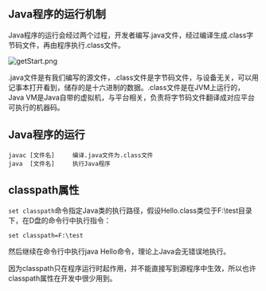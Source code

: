 ## Java程序的运行机制

Java程序的运行会经过两个过程，开发者编写.java文件，经过编译生成.class字节码文件，再由程序执行.class文件。

![getStart.png](https://gitee.com/ychs168/Java1006/blob/wangyu/Java/self-study/Java%E5%BC%80%E5%8F%91%E5%AE%9E%E6%88%98%E7%BB%8F%E5%85%B8/%E7%AC%AC1%E7%AB%A0/images/getStart.png)

.java文件是有我们编写的源文件，.class文件是字节码文件，与设备无关，可以用记事本打开看到，储存的是十六进制的数据。.class文件是在JVM上运行的，Java VM是Java自带的虚拟机，与平台相关，负责将字节码文件翻译成对应平台可执行的机器码。

## Java程序的运行

```
javac [文件名]     编译.java文件为.class文件
java  [文件名]     执行Java程序
```

## classpath属性

`set classpath`命令指定Java类的执行路径，假设Hello.class类位于F:\test目录下，在D盘的命令行中执行指令：

```
set classpath=F:\test
```

然后继续在命令行中执行java Hello命令，理论上Java会无错误地执行。

因为classpath只在程序运行时起作用，并不能直接写到源程序中生效，所以也许classpath属性在开发中很少用到。
